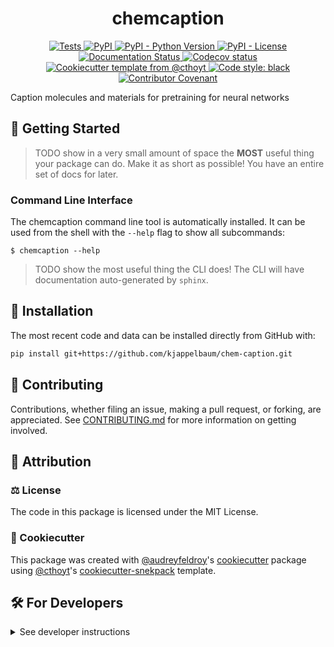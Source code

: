 <!--
<p align="center">
  <img src="https://github.com/kjappelbaum/chem-caption/raw/main/docs/source/logo.png" height="150">
</p>
-->

<h1 align="center">
  chemcaption
</h1>

<p align="center">
    <a href="https://github.com/kjappelbaum/chem-caption/actions/workflows/tests.yml">
        <img alt="Tests" src="https://github.com/kjappelbaum/chem-caption/workflows/tests.yml/badge.svg" />
    </a>
    <a href="https://pypi.org/project/chemcaption">
        <img alt="PyPI" src="https://img.shields.io/pypi/v/chemcaption" />
    </a>
    <a href="https://pypi.org/project/chemcaption">
        <img alt="PyPI - Python Version" src="https://img.shields.io/pypi/pyversions/chemcaption" />
    </a>
    <a href="https://github.com/kjappelbaum/chem-caption/blob/main/LICENSE">
        <img alt="PyPI - License" src="https://img.shields.io/pypi/l/chemcaption" />
    </a>
    <a href='https://chemcaption.readthedocs.io/en/latest/?badge=latest'>
        <img src='https://readthedocs.org/projects/chemcaption/badge/?version=latest' alt='Documentation Status' />
    </a>
    <a href="https://codecov.io/gh/kjappelbaum/chem-caption/branch/main">
        <img src="https://codecov.io/gh/kjappelbaum/chem-caption/branch/main/graph/badge.svg" alt="Codecov status" />
    </a>  
    <a href="https://github.com/cthoyt/cookiecutter-python-package">
        <img alt="Cookiecutter template from @cthoyt" src="https://img.shields.io/badge/Cookiecutter-snekpack-blue" /> 
    </a>
    <a href='https://github.com/psf/black'>
        <img src='https://img.shields.io/badge/code%20style-black-000000.svg' alt='Code style: black' />
    </a>
    <a href="https://github.com/kjappelbaum/chem-caption/blob/main/.github/CODE_OF_CONDUCT.md">
        <img src="https://img.shields.io/badge/Contributor%20Covenant-2.1-4baaaa.svg" alt="Contributor Covenant"/>
    </a>
</p>

Caption molecules and materials for pretraining for neural networks 

## 💪 Getting Started

> TODO show in a very small amount of space the **MOST** useful thing your package can do.
> Make it as short as possible! You have an entire set of docs for later.

### Command Line Interface

The chemcaption command line tool is automatically installed. It can
be used from the shell with the `--help` flag to show all subcommands:

```shell
$ chemcaption --help
```

> TODO show the most useful thing the CLI does! The CLI will have documentation auto-generated
> by `sphinx`.

## 🚀 Installation

<!-- Uncomment this section after your first ``tox -e finish``
The most recent release can be installed from
[PyPI](https://pypi.org/project/chemcaption/) with:

```shell
pip install chemcaption
```
-->

The most recent code and data can be installed directly from GitHub with:

```bash
pip install git+https://github.com/kjappelbaum/chem-caption.git
```

## 👐 Contributing

Contributions, whether filing an issue, making a pull request, or forking, are appreciated. See
[CONTRIBUTING.md](https://github.com/kjappelbaum/chem-caption/blob/master/.github/CONTRIBUTING.md) for more information on getting involved.

## 👋 Attribution

### ⚖️ License

The code in this package is licensed under the MIT License.

<!--
### 📖 Citation

Citation goes here!
-->

<!--
### 🎁 Support

This project has been supported by the following organizations (in alphabetical order):

- [Harvard Program in Therapeutic Science - Laboratory of Systems Pharmacology](https://hits.harvard.edu/the-program/laboratory-of-systems-pharmacology/)

-->

<!--
### 💰 Funding

This project has been supported by the following grants:

| Funding Body                                             | Program                                                                                                                       | Grant           |
|----------------------------------------------------------|-------------------------------------------------------------------------------------------------------------------------------|-----------------|
| DARPA                                                    | [Automating Scientific Knowledge Extraction (ASKE)](https://www.darpa.mil/program/automating-scientific-knowledge-extraction) | HR00111990009   |
-->

### 🍪 Cookiecutter

This package was created with [@audreyfeldroy](https://github.com/audreyfeldroy)'s
[cookiecutter](https://github.com/cookiecutter/cookiecutter) package using [@cthoyt](https://github.com/cthoyt)'s
[cookiecutter-snekpack](https://github.com/cthoyt/cookiecutter-snekpack) template.

## 🛠️ For Developers

<details>
  <summary>See developer instructions</summary>

The final section of the README is for if you want to get involved by making a code contribution.

### Development Installation

To install in development mode, use the following:

```bash
$ git clone git+https://github.com/kjappelbaum/chem-caption.git
$ cd chem-caption
$ pip install -e .
```

### 🥼 Testing

After cloning the repository and installing `tox` with `pip install tox`, the unit tests in the `tests/` folder can be
run reproducibly with:

```shell
$ tox
```

Additionally, these tests are automatically re-run with each commit in a [GitHub Action](https://github.com/kjappelbaum/chem-caption/actions?query=workflow%3ATests).

### 📖 Building the Documentation

The documentation can be built locally using the following:

```shell
$ git clone git+https://github.com/kjappelbaum/chem-caption.git
$ cd chem-caption
$ tox -e docs
$ open docs/build/html/index.html
``` 

The documentation automatically installs the package as well as the `docs`
extra specified in the [`setup.cfg`](setup.cfg). `sphinx` plugins
like `texext` can be added there. Additionally, they need to be added to the
`extensions` list in [`docs/source/conf.py`](docs/source/conf.py).

### 📦 Making a Release

After installing the package in development mode and installing
`tox` with `pip install tox`, the commands for making a new release are contained within the `finish` environment
in `tox.ini`. Run the following from the shell:

```shell
$ tox -e finish
```

This script does the following:

1. Uses [Bump2Version](https://github.com/c4urself/bump2version) to switch the version number in the `setup.cfg`,
   `src/chemcaption/version.py`, and [`docs/source/conf.py`](docs/source/conf.py) to not have the `-dev` suffix
2. Packages the code in both a tar archive and a wheel using [`build`](https://github.com/pypa/build)
3. Uploads to PyPI using [`twine`](https://github.com/pypa/twine). Be sure to have a `.pypirc` file configured to avoid the need for manual input at this
   step
4. Push to GitHub. You'll need to make a release going with the commit where the version was bumped.
5. Bump the version to the next patch. If you made big changes and want to bump the version by minor, you can
   use `tox -e bumpversion -- minor` after.
</details>

